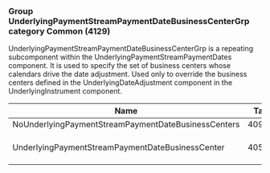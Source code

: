 ### Group UnderlyingPaymentStreamPaymentDateBusinessCenterGrp category Common (4129)

UnderlyingPaymentStreamPaymentDateBusinessCenterGrp is a repeating subcomponent within the UnderlyingPaymentStreamPaymentDates component. It is used to specify the set of business centers whose calendars drive the date adjustment. Used only to override the business centers defined in the UnderlyingDateAdjustment component in the UnderlyingInstrument component.

| Name                                                | Tag   | Req'd | Documentation                                                               |
|-----------------------------------------------------|-------|----------|-----------------------------------------------------------------------------|
| NoUnderlyingPaymentStreamPaymentDateBusinessCenters | 40969 |       |                                                                             |
| UnderlyingPaymentStreamPaymentDateBusinessCenter    | 40582 |       | Required if NoUnderlyingPaymentStreamPaymentDateBusinessCenters(40969) > 0. |

